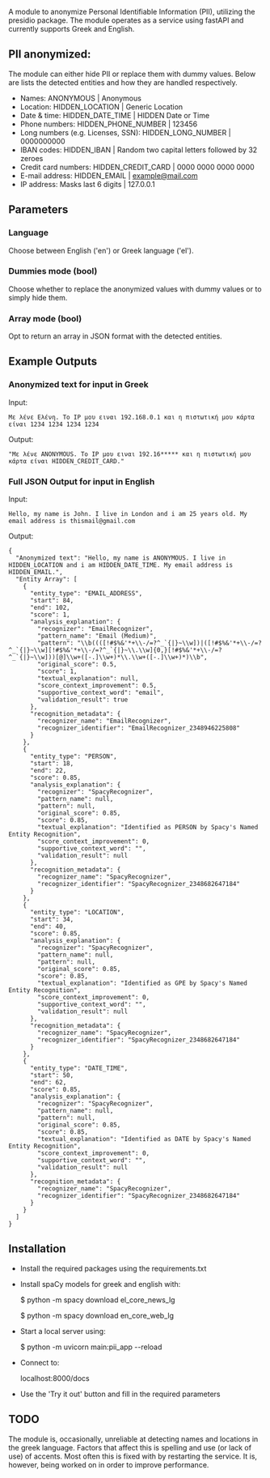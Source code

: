A module to anonymize Personal Identifiable Information (PII), utilizing the presidio package. The module operates as a service using fastAPI and currently supports Greek and English.

## PII anonymized:

The module can either hide PII or replace them with dummy values. Below are lists the detected entities and how they are handled respectively.

- Names: ANONYMOUS | Anonymous
- Location: HIDDEN_LOCATION | Generic Location
- Date & time: HIDDEN_DATE_TIME | HIDDEN Date or Time 
- Phone numbers: HIDDEN_PHONE_NUMBER | 123456
- Long numbers (e.g. Licenses, SSN): HIDDEN_LONG_NUMBER | 0000000000
- IBAN codes: HIDDEN_IBAN | Random two capital letters followed by 32 zeroes
- Credit card numbers: HIDDEN_CREDIT_CARD | 0000 0000 0000 0000
- E-mail address: HIDDEN_EMAIL | example@mail.com
- IP address: Masks last 6 digits | 127.0.0.1


## Parameters 

### Language
Choose between English ('en') or Greek language ('el').

### Dummies mode (bool)
Choose whether to replace the anonymized values with dummy values or to simply hide them.

### Array mode (bool)
Opt to return an array in JSON format with the detected entities.


## Example Outputs

### Anonymized text for input in Greek

Input:
```
Με λένε Ελένη. Το IP μου ειναι 192.168.0.1 και η πιστωτική μου κάρτα είναι 1234 1234 1234 1234
```

Output:
```
"Με λένε ANONYMOUS. Το IP μου ειναι 192.16***** και η πιστωτική μου κάρτα είναι HIDDEN_CREDIT_CARD."
```
### Full JSON Output for input in English

Input:
```
Hello, my name is John. I live in London and i am 25 years old. My email address is thismail@gmail.com
```

Output:
```
{
  "Anonymized text": "Hello, my name is ANONYMOUS. I live in HIDDEN_LOCATION and i am HIDDEN_DATE_TIME. My email address is HIDDEN_EMAIL.",
  "Entity Array": [
    {
      "entity_type": "EMAIL_ADDRESS",
      "start": 84,
      "end": 102,
      "score": 1,
      "analysis_explanation": {
        "recognizer": "EmailRecognizer",
        "pattern_name": "Email (Medium)",
        "pattern": "\\b((([!#$%&'*+\\-/=?^_`{|}~\\w])|([!#$%&'*+\\-/=?^_`{|}~\\w][!#$%&'*+\\-/=?^_`{|}~\\.\\w]{0,}[!#$%&'*+\\-/=?^_`{|}~\\w]))[@]\\w+([-.]\\w+)*\\.\\w+([-.]\\w+)*)\\b",
        "original_score": 0.5,
        "score": 1,
        "textual_explanation": null,
        "score_context_improvement": 0.5,
        "supportive_context_word": "email",
        "validation_result": true
      },
      "recognition_metadata": {
        "recognizer_name": "EmailRecognizer",
        "recognizer_identifier": "EmailRecognizer_2348946225808"
      }
    },
    {
      "entity_type": "PERSON",
      "start": 18,
      "end": 22,
      "score": 0.85,
      "analysis_explanation": {
        "recognizer": "SpacyRecognizer",
        "pattern_name": null,
        "pattern": null,
        "original_score": 0.85,
        "score": 0.85,
        "textual_explanation": "Identified as PERSON by Spacy's Named Entity Recognition",
        "score_context_improvement": 0,
        "supportive_context_word": "",
        "validation_result": null
      },
      "recognition_metadata": {
        "recognizer_name": "SpacyRecognizer",
        "recognizer_identifier": "SpacyRecognizer_2348682647184"
      }
    },
    {
      "entity_type": "LOCATION",
      "start": 34,
      "end": 40,
      "score": 0.85,
      "analysis_explanation": {
        "recognizer": "SpacyRecognizer",
        "pattern_name": null,
        "pattern": null,
        "original_score": 0.85,
        "score": 0.85,
        "textual_explanation": "Identified as GPE by Spacy's Named Entity Recognition",
        "score_context_improvement": 0,
        "supportive_context_word": "",
        "validation_result": null
      },
      "recognition_metadata": {
        "recognizer_name": "SpacyRecognizer",
        "recognizer_identifier": "SpacyRecognizer_2348682647184"
      }
    },
    {
      "entity_type": "DATE_TIME",
      "start": 50,
      "end": 62,
      "score": 0.85,
      "analysis_explanation": {
        "recognizer": "SpacyRecognizer",
        "pattern_name": null,
        "pattern": null,
        "original_score": 0.85,
        "score": 0.85,
        "textual_explanation": "Identified as DATE by Spacy's Named Entity Recognition",
        "score_context_improvement": 0,
        "supportive_context_word": "",
        "validation_result": null
      },
      "recognition_metadata": {
        "recognizer_name": "SpacyRecognizer",
        "recognizer_identifier": "SpacyRecognizer_2348682647184"
      }
    }
  ]
}

```

## Installation

- Install the required packages using the requirements.txt

- Install spaCy models for greek and english with:

    $ python -m spacy download el_core_news_lg
    
    $ python -m spacy download en_core_web_lg

- Start a local server using:

    $ python -m uvicorn main:pii_app --reload

- Connect to:

    localhost:8000/docs

- Use the 'Try it out' button and fill in the required parameters


## TODO

The module is, occasionally, unreliable at detecting names and locations in the greek language. Factors that affect this is spelling and use (or lack of use) of accents. Most often this is fixed with by restarting the service. It is, however, being worked on in order to improve performance.
